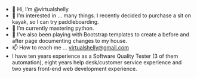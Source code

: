 - 👋 Hi, I’m @virtualshelly
- 👀 I’m interested in ... many things.  I recently decided to purchase a sit on kayak, so I can try paddleboarding.
- 🌱 I’m currently mastering python.
- 💞️ I’ve also been playing with Bootstrap templates to create a before and after page documenting changes to my house. 
- 📫 How to reach me ... virtualshelly@gmail.com
- I have ten years experience as a Software Quality Tester (3 of them automation), eight years help desk/customer service experience and two years front-end web development experience.

<!---
virtualshelly/virtualshelly is a ✨ special ✨ repository because its `README.md` (this file) appears on your GitHub profile.
You can click the Preview link to take a look at your changes.
--->
